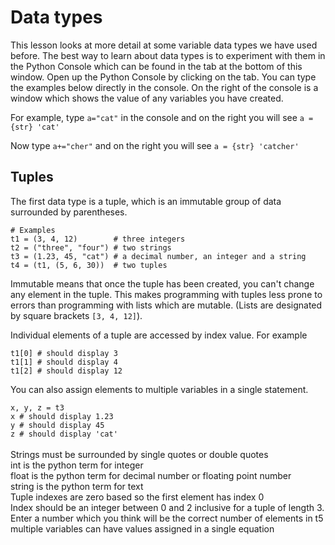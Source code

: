 <html>
<h1>Data types</h1>
<p>This lesson looks at more detail at some variable data types we 
have used before. The best way to learn about data types is 
to experiment with them in the Python Console which can be 
found in the tab at the bottom of this window. Open up the Python 
Console by clicking on the tab. You can type the examples
below directly in the console. On the right of the console
is a window which shows the value of any variables you
have created.</p>
<p>For example, type <code>a="cat"</code> in the console
and on the right you will see <code>a = {str} 'cat'</code></p>
<p>Now type <code>a+="cher"</code> and on the right you will 
see <code>a = {str} 'catcher'</code></p>
<h2>Tuples</h2>
<p>The first data type is a tuple, which is an immutable
group of data surrounded by parentheses.</p>

<div><code># Examples</code></div>
<div><code>t1 = (3, 4, 12)        # three integers</code></div>
<div><code>t2 = ("three", "four") # two strings</code></div>
<div><code>t3 = (1.23, 45, "cat") # a decimal number, an integer and a string</code></div>
<div><code>t4 = (t1, (5, 6, 30))  # two tuples</code></div>

<p>Immutable means that once the tuple has been created, 
you can't change any element in the tuple. This makes 
programming with tuples less prone to errors than programming with lists
which are mutable. (Lists are designated by square brackets 
<code>[3, 4, 12]</code>).</p>
<p>Individual elements of a tuple are accessed by index value. For example <p>
<div><code>t1[0] # should display 3</code><div>
<div><code>t1[1] # should display 4</code><div>
<div><code>t1[2] # should display 12</code><div>
<p>You can also assign elements to multiple variables in a single statement.</p>
<div><code>x, y, z = t3</code><div>
<div><code>x # should display 1.23</code><div>
<div><code>y # should display 45</code><div>
<div><code>z # should display 'cat'</code><div>

<br>
<div class='hint'>Strings must be surrounded by single quotes or double quotes</div>
<div class='hint'>int is the python term for integer</div>
<div class='hint'>float is the python term for decimal number or floating point number</div>
<div class='hint'>string is the python term for text</div>
<div class='hint'>Tuple indexes are zero based so the first element has index 0</div>
<div class='hint'>Index should be an integer between 0 and 2 inclusive for a tuple of length 3.</div>
<div class='hint'>Enter a number which you think will be the correct number of elements in t5</div>
<div class='hint'>multiple variables can have values assigned in a single equation</div>
<br>
